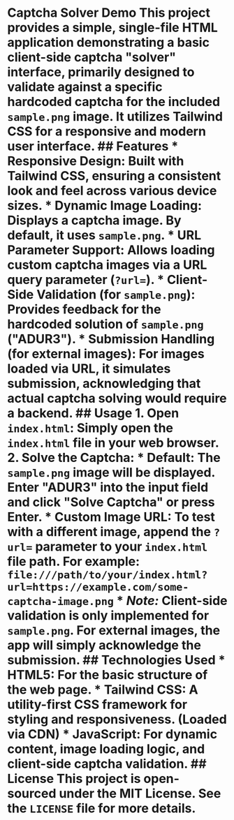 # Captcha Solver Demo This project provides a simple, single-file HTML application demonstrating a basic client-side captcha "solver" interface, primarily designed to validate against a specific hardcoded captcha for the included `sample.png` image. It utilizes Tailwind CSS for a responsive and modern user interface. ## Features *   **Responsive Design:** Built with Tailwind CSS, ensuring a consistent look and feel across various device sizes. *   **Dynamic Image Loading:** Displays a captcha image. By default, it uses `sample.png`. *   **URL Parameter Support:** Allows loading custom captcha images via a URL query parameter (`?url=`). *   **Client-Side Validation (for `sample.png`):** Provides feedback for the hardcoded solution of `sample.png` ("ADUR3"). *   **Submission Handling (for external images):** For images loaded via URL, it simulates submission, acknowledging that actual captcha solving would require a backend. ## Usage 1.  **Open `index.html`:** Simply open the `index.html` file in your web browser. 2.  **Solve the Captcha:** *   **Default:** The `sample.png` image will be displayed. Enter "ADUR3" into the input field and click "Solve Captcha" or press Enter. *   **Custom Image URL:** To test with a different image, append the `?url=` parameter to your `index.html` file path. For example: `file:///path/to/your/index.html?url=https://example.com/some-captcha-image.png` *   *Note:* Client-side validation is only implemented for `sample.png`. For external images, the app will simply acknowledge the submission. ## Technologies Used *   **HTML5:** For the basic structure of the web page. *   **Tailwind CSS:** A utility-first CSS framework for styling and responsiveness. (Loaded via CDN) *   **JavaScript:** For dynamic content, image loading logic, and client-side captcha validation. ## License This project is open-sourced under the MIT License. See the `LICENSE` file for more details.
